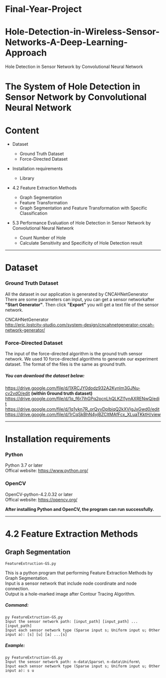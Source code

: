 # Final-Year-Project
# Hole-Detection-in-Wireless-Sensor-Networks-A-Deep-Learning-Approach
Hole Detection in Sensor Network by Convolutional Neural Network
# # 

# The System of Hole Detection in Sensor Network by Convolutional Neural Network

# # 

# Content
- Dataset  
    - Ground Truth Dataset
    - Force-Directed Dataset  

- Installation requirements  
    - Library

- 4.2	Feature Extraction Methods
    - Graph Segmentation
    - Feature Transformation
    - Graph Segmentation and Feature Transformation with Specific Classification
    
- 5.3	Performance Evaluation of Hole Detection in Sensor Network by Convolutional Neural Network 
    - Count Number of Hole
    - Calculate Sensitivity and Specificity of Hole Detection result

---

# Dataset
### Ground Truth Dataset  
All the dataset in our application is generated by CNCAHNetGenerator
There are some parameters can input, you can get a sensor networkafter **"Start Generator"**. Then click **"Export"** you will get a text file of the sensor network.  

CNCAHNetGenerator  
http://eric.lostcity-studio.com/system-design/cncahnetgenerator-cncah-network-generator/

### Force-Directed Dataset
The input of the force-directed algorithm is the ground truth sensor network. We used 10 force-directed algorithms to generate our experiment dataset. The format of the files is the same as ground truth.  

##### You can download the dataset below:
https://drive.google.com/file/d/1XRCJY0dodz932A2Kynlm3GJNu-cv2vdO/edit **(within Ground truth dataset)**  
https://drive.google.com/file/d/1q_f6r7ihGPq2pcnLhQLKZl1ynAXRENwQ/edit  
https://drive.google.com/file/d/1q1ykn7R_orQvvDplbiqQ2kXVIgJxGwd0/edit  
https://drive.google.com/file/d/1rCqSkBhN4yjBZCltMAfFcx_XLuaTKktH/view
    
---
# Installation requirements  
### Python 
Python 3.7 or later  
Offical website: https://www.python.org/

### OpenCV
OpenCV-python-4.2.0.32 or later  
Offical website: https://opencv.org/

**After installing Python and OpenCV, the program can run successfully.**

---

# 4.2	Feature Extraction Methods
## Graph Segmentation       

    FeatureExtruction-GS.py
    
This is a python program that performing Feature Extraction Methods by Graph Segmentation.  
Input is a sensor network that include node coordinate and node connection.  
Output is a hole-marked image after Contour Tracing Algorithm.

##### Command:  
    
    py FeatureExtruction-GS.py
    Input the sensor network path: [input_path] [input_path] ... [input_path]
    Input each sensor network type (Sparse input s; Uniform input u; Other input a): [s] [u] [a] ...[s]

##### Example:

    py FeatureExtruction-GS.py
    Input the sensor network path: n-data\Sparse\ n-data\Uniform\
    Input each sensor network type (Sparse input s; Uniform input u; Other input a): s u
    
    

